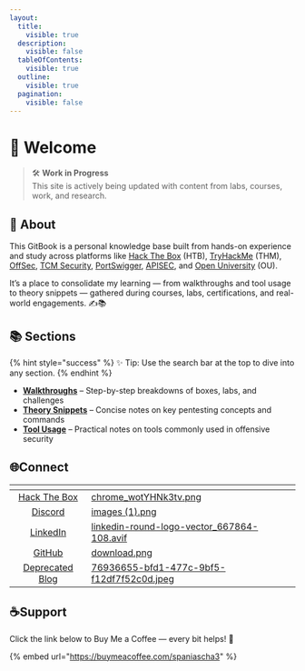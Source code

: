 ```yaml
---
layout:
  title:
    visible: true
  description:
    visible: false
  tableOfContents:
    visible: true
  outline:
    visible: true
  pagination:
    visible: false
---
```


# 👋 Welcome

> 🛠 **Work in Progress**\
> This site is actively being updated with content from labs, courses, work, and research.

## 🧭 About

This GitBook is a personal knowledge base built from hands-on experience and study across platforms like [Hack The Box](https://academy.hackthebox.com/) (HTB), [TryHackMe](https://tryhackme.com/) (THM), [OffSec](https://www.offsec.com/courses-and-certifications/), [TCM Security](https://academy.tcm-sec.com/), [PortSwigger](https://portswigger.net/web-security), [APISEC](https://www.apisecuniversity.com/#courses), and [Open University](https://www.open.ac.uk/) (OU).

It’s a place to consolidate my learning — from walkthroughs and tool usage to theory snippets — gathered during courses, labs, certifications, and real-world engagements. ✍️📚

## 📚 Sections

{% hint style="success" %}
✨ Tip: Use the search bar at the top to dive into any section.
{% endhint %}

* [**Walkthroughs**](broken-reference) – Step-by-step breakdowns of boxes, labs, and challenges
* [**Theory Snippets**](broken-reference) – Concise notes on key pentesting concepts and commands
* [**Tool Usage**](broken-reference) – Practical notes on tools commonly used in offensive security

## 🌐Connect <a href="#about" id="about"></a>

<table data-view="cards"><thead><tr><th align="center"></th><th data-hidden data-card-cover data-type="files"></th></tr></thead><tbody><tr><td align="center"><a href="https://app.hackthebox.com/profile/1705946">Hack The Box</a></td><td><a href=".gitbook/assets/chrome_wotYHNk3tv.png">chrome_wotYHNk3tv.png</a></td></tr><tr><td align="center"><a href="https://discordapp.com/users/927863521700626462">Discord</a></td><td><a href=".gitbook/assets/images (1).png">images (1).png</a></td></tr><tr><td align="center"><a href="https://www.linkedin.com/in/charalamposspanias/">LinkedIn</a></td><td><a href=".gitbook/assets/linkedin-round-logo-vector_667864-108.avif">linkedin-round-logo-vector_667864-108.avif</a></td></tr><tr><td align="center"><a href="https://github.com/cspanias">GitHub</a></td><td><a href=".gitbook/assets/download.png">download.png</a></td></tr><tr><td align="center"><a href="https://cspanias.github.io/">Deprecated Blog</a></td><td><a href=".gitbook/assets/76936655-bfd1-477c-9bf5-f12df7f52c0d.jpeg">76936655-bfd1-477c-9bf5-f12df7f52c0d.jpeg</a></td></tr></tbody></table>

## ☕Support

Click the link below to Buy Me a Coffee — every bit helps! 🙏

{% embed url="https://buymeacoffee.com/spaniascha3" %}

